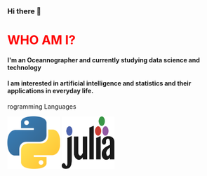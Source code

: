 ### Hi there 👋

<h1 style="color:red"> WHO AM I? </h1>
<h4> I'm an Oceannographer and currently studying data science and technology</h4>
<h4> I am interested in artificial intelligence and statistics and their applications
in everyday life.</h4>

<p style="font-size:20">rogramming Languages</p>
<img class="python" src="python.png" alt="Python" style="width:120px; height:120px"></img>
<img class="julia" src="julia.png" alt="" style="width:120px; height:120px"></img>

